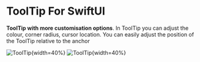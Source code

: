 # ToolTip For SwiftUI

**ToolTip with more customisation options**. In ToolTip you can adjust the colour, corner radius, cursor location. You can easily adjust the position of the ToolTip relative to the anchor

![ToolTip](https://i.postimg.cc/bJwFbSLK/i-Phone-15-Pro-Screen-Recording.gif){width=40%}
![ToolTip](https://i.postimg.cc/BnNzvCBx/Simulator-Screenshot-i-Phone-15-Pro-2024-06-08-at-17-31-18.png){width=40%}

